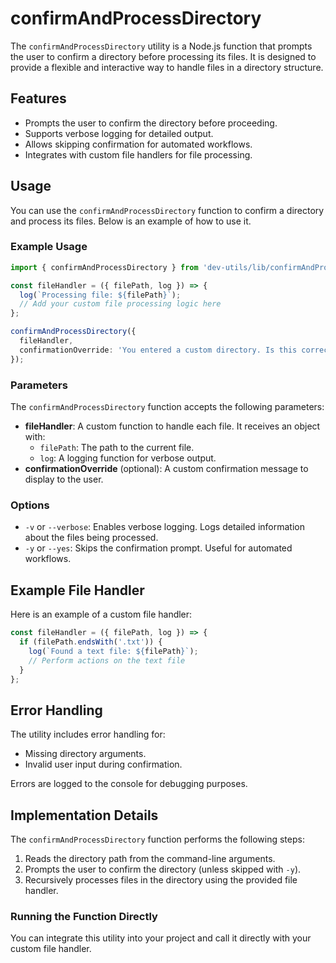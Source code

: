 # confirmAndProcessDirectory

The `confirmAndProcessDirectory` utility is a Node.js function that prompts the user to confirm a directory before processing its files. It is designed to provide a flexible and interactive way to handle files in a directory structure.

## Features

- Prompts the user to confirm the directory before proceeding.
- Supports verbose logging for detailed output.
- Allows skipping confirmation for automated workflows.
- Integrates with custom file handlers for file processing.

## Usage

You can use the `confirmAndProcessDirectory` function to confirm a directory and process its files. Below is an example of how to use it.

### Example Usage

```ts
import { confirmAndProcessDirectory } from 'dev-utils/lib/confirmAndProcessDirectory';

const fileHandler = ({ filePath, log }) => {
  log(`Processing file: ${filePath}`);
  // Add your custom file processing logic here
};

confirmAndProcessDirectory({
  fileHandler,
  confirmationOverride: 'You entered a custom directory. Is this correct?',
});
```

### Parameters

The `confirmAndProcessDirectory` function accepts the following parameters:

- **fileHandler**: A custom function to handle each file. It receives an object with:
  - `filePath`: The path to the current file.
  - `log`: A logging function for verbose output.
- **confirmationOverride** (optional): A custom confirmation message to display to the user.

### Options

- `-v` or `--verbose`: Enables verbose logging. Logs detailed information about the files being processed.
- `-y` or `--yes`: Skips the confirmation prompt. Useful for automated workflows.

## Example File Handler

Here is an example of a custom file handler:

```ts
const fileHandler = ({ filePath, log }) => {
  if (filePath.endsWith('.txt')) {
    log(`Found a text file: ${filePath}`);
    // Perform actions on the text file
  }
};
```

## Error Handling

The utility includes error handling for:

- Missing directory arguments.
- Invalid user input during confirmation.

Errors are logged to the console for debugging purposes.

## Implementation Details

The `confirmAndProcessDirectory` function performs the following steps:

1. Reads the directory path from the command-line arguments.
2. Prompts the user to confirm the directory (unless skipped with `-y`).
3. Recursively processes files in the directory using the provided file handler.

### Running the Function Directly

You can integrate this utility into your project and call it directly with your custom file handler.
